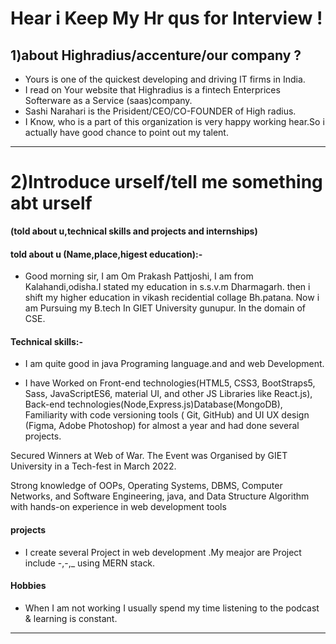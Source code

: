 # Hear i Keep My Hr qus for Interview !

## 1)about Highradius/accenture/our company ?

- Yours is one of the quickest developing and driving IT firms in India.
- I read on Your website that Highradius is a fintech Enterprices Softerware as a Service (saas)company.
- Sashi Narahari is the Prisident/CEO/CO-FOUNDER of High radius.
- I Know, who is a part of this organization is very happy working hear.So i actually have good chance to point out my talent.
---

# 2)Introduce urself/tell me something abt urself
**(told about u,technical skills and projects and internships)**

#### told about u (Name,place,higest education):-
- Good morning sir, I am Om Prakash Pattjoshi, I am from Kalahandi,odisha.I stated my education in s.s.v.m Dharmagarh.
then i shift my higher education in vikash recidential collage Bh.patana. Now i am Pursuing my B.tech In GIET University gunupur. In the domain of CSE.

#### Technical skills:-
- I am quite good in java Programing language.and and web Development.

- I have Worked on Front-end technologies(HTML5, CSS3, BootStraps5, Sass, JavaScriptES6, material UI, and other JS Libraries like React.js), 
Back-end technologies(Node,Express.js)Database(MongoDB), Familiarity with code versioning tools ( Git, GitHub) and UI UX design (Figma, Adobe Photoshop) for almost a year and had done several projects.

Secured Winners at Web of War. The Event was Organised by GIET University in a Tech-fest in March 2022.

Strong knowledge of OOPs, Operating Systems, DBMS, Computer Networks, and Software Engineering, java, and Data Structure Algorithm with hands-on experience in web development tools

#### projects
- I create several Project in web development .My meajor are Project include  -,-,_ using MERN stack.

#### Hobbies
- When I am not working I usually spend my time listening to the podcast & learning is constant.

---


